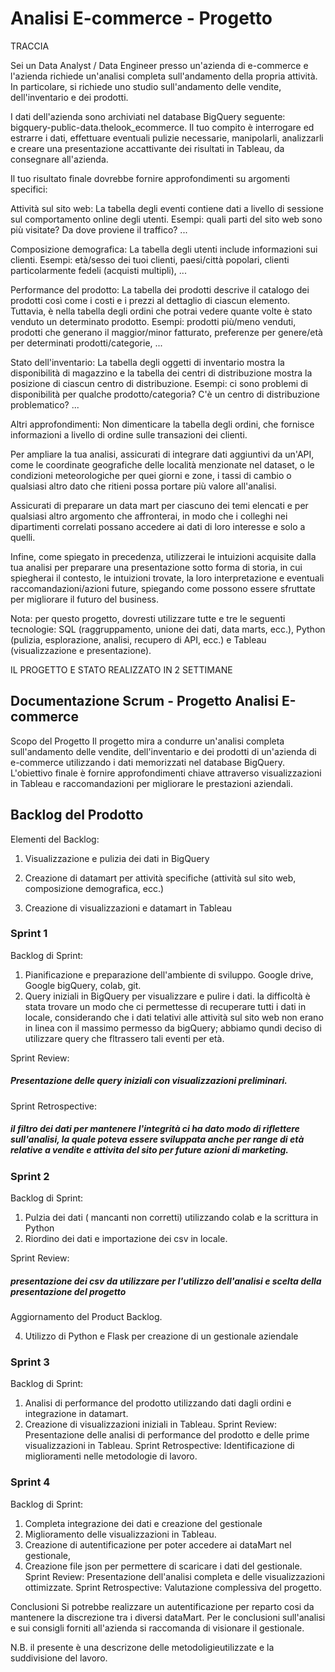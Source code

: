 # Analisi E-commerce - Progetto 

TRACCIA

Sei un Data Analyst / Data Engineer presso un'azienda di e-commerce e l'azienda richiede un'analisi completa sull'andamento della propria attività. In particolare, si richiede uno studio sull'andamento delle vendite, dell'inventario e dei prodotti.

I dati dell'azienda sono archiviati nel database BigQuery seguente: bigquery-public-data.thelook_ecommerce. Il tuo compito è interrogare ed estrarre i dati, effettuare eventuali pulizie necessarie, manipolarli, analizzarli e creare una presentazione accattivante dei risultati in Tableau, da consegnare all'azienda.

Il tuo risultato finale dovrebbe fornire approfondimenti su argomenti specifici:

Attività sul sito web: La tabella degli eventi contiene dati a livello di sessione sul comportamento online degli utenti. Esempi: quali parti del sito web sono più visitate? Da dove proviene il traffico? ...

Composizione demografica: La tabella degli utenti include informazioni sui clienti. Esempi: età/sesso dei tuoi clienti, paesi/città popolari, clienti particolarmente fedeli (acquisti multipli), ...

Performance del prodotto: La tabella dei prodotti descrive il catalogo dei prodotti così come i costi e i prezzi al dettaglio di ciascun elemento. Tuttavia, è nella tabella degli ordini che potrai vedere quante volte è stato venduto un determinato prodotto. Esempi: prodotti più/meno venduti, prodotti che generano il maggior/minor fatturato, preferenze per genere/età per determinati prodotti/categorie, ...

Stato dell'inventario: La tabella degli oggetti di inventario mostra la disponibilità di magazzino e la tabella dei centri di distribuzione mostra la posizione di ciascun centro di distribuzione. Esempi: ci sono problemi di disponibilità per qualche prodotto/categoria? C'è un centro di distribuzione problematico? ...

Altri approfondimenti: Non dimenticare la tabella degli ordini, che fornisce informazioni a livello di ordine sulle transazioni dei clienti.

Per ampliare la tua analisi, assicurati di integrare dati aggiuntivi da un'API, come le coordinate geografiche delle località menzionate nel dataset, o le condizioni meteorologiche per quei giorni e zone, i tassi di cambio o qualsiasi altro dato che ritieni possa portare più valore all'analisi.

Assicurati di preparare un data mart per ciascuno dei temi elencati e per qualsiasi altro argomento che affronterai, in modo che i colleghi nei dipartimenti correlati possano accedere ai dati di loro interesse e solo a quelli.

Infine, come spiegato in precedenza, utilizzerai le intuizioni acquisite dalla tua analisi per preparare una presentazione sotto forma di storia, in cui spiegherai il contesto, le intuizioni trovate, la loro interpretazione e eventuali raccomandazioni/azioni future, spiegando come possono essere sfruttate per migliorare il futuro del business.

Nota: per questo progetto, dovresti utilizzare tutte e tre le seguenti tecnologie: SQL (raggruppamento, unione dei dati, data marts, ecc.), Python (pulizia, esplorazione, analisi, recupero di API, ecc.) e Tableau (visualizzazione e presentazione).

IL PROGETTO E STATO REALIZZATO IN 2 SETTIMANE

## Documentazione Scrum - Progetto Analisi E-commerce
Scopo del Progetto
Il progetto mira a condurre un'analisi completa sull'andamento delle vendite, dell'inventario e dei prodotti di un'azienda di e-commerce utilizzando i dati memorizzati nel database BigQuery. L'obiettivo finale è fornire approfondimenti chiave attraverso visualizzazioni in Tableau e raccomandazioni per migliorare le prestazioni aziendali.

## Backlog del Prodotto


Elementi del Backlog:
1. Visualizzazione e pulizia dei dati in BigQuery

2. Creazione di datamart per attività specifiche (attività sul sito web, composizione demografica, ecc.)

3. Creazione di visualizzazioni e datamart in Tableau

### Sprint 1

Backlog di Sprint:
1. Pianificazione e preparazione dell'ambiente di sviluppo. Google drive, Google bigQuery, colab, git.
2. Query iniziali in BigQuery per visualizzare e pulire i dati.
la difficoltà è stata trovare un modo che ci permettesse di recuperare tutti i dati in locale, considerando che i dati telativi alle attività sul sito web non erano in linea con il massimo permesso da bigQuery; abbiamo qundi deciso di utilizzare query che fltrassero tali eventi per età.

Sprint Review:
##### Presentazione delle query iniziali con visualizzazioni preliminari.
Sprint Retrospective:
##### il filtro dei dati per mantenere l'integrità ci ha dato modo di riflettere sull'analisi, la quale poteva essere sviluppata anche per range di età relative a vendite e attivita del sito per future azioni di marketing.

### Sprint 2


Backlog di Sprint:
1. Pulzia dei dati ( mancanti non corretti) utilizzando colab e la scrittura in Python
2. Riordino dei dati e importazione dei csv in locale.

Sprint Review:
##### presentazione dei csv da utilizzare per l'utilizzo dell'analisi e scelta della presentazione del progetto

Aggiornamento del Product Backlog.

4. Utilizzo di Python e Flask per creazione di un gestionale aziendale 

### Sprint 3

Backlog di Sprint:
1. Analisi di performance del prodotto utilizzando dati dagli ordini e integrazione in datamart.
2. Creazione di visualizzazioni iniziali in Tableau.
Sprint Review:
Presentazione delle analisi di performance del prodotto e delle prime visualizzazioni in Tableau.
Sprint Retrospective:
Identificazione di miglioramenti nelle metodologie di lavoro.

### Sprint 4


Backlog di Sprint:
1. Completa integrazione dei dati e creazione del gestionale 
2. Miglioramento delle visualizzazioni in Tableau.
3. Creazione di autentificazione per poter accedere ai dataMart nel gestionale, 
4. Creazione file json per permettere di scaricare i dati del gestionale.
Sprint Review:
Presentazione dell'analisi completa e delle visualizzazioni ottimizzate.
Sprint Retrospective:
Valutazione complessiva del progetto.

Conclusioni
Si potrebbe realizzare un autentificazione per reparto cosi da mantenere la discrezione tra i diversi dataMart.
Per le conclusioni sull'analisi e sui consigli forniti all'azienda si raccomanda di visionare il gestionale.

N.B. il presente è una descrizone delle metodoligieutilizzate e la suddivisione del lavoro.
